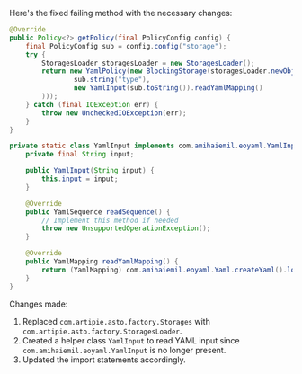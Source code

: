 Here's the fixed failing method with the necessary changes:

```java
@Override
public Policy<?> getPolicy(final PolicyConfig config) {
    final PolicyConfig sub = config.config("storage");
    try {
        StoragesLoader storagesLoader = new StoragesLoader();
        return new YamlPolicy(new BlockingStorage(storagesLoader.newObject(
                sub.string("type"),
                new YamlInput(sub.toString()).readYamlMapping()
        )));
    } catch (final IOException err) {
        throw new UncheckedIOException(err);
    }
}

private static class YamlInput implements com.amihaiemil.eoyaml.YamlInput {
    private final String input;

    public YamlInput(String input) {
        this.input = input;
    }

    @Override
    public YamlSequence readSequence() {
        // Implement this method if needed
        throw new UnsupportedOperationException();
    }

    @Override
    public YamlMapping readYamlMapping() {
        return (YamlMapping) com.amihaiemil.eoyaml.Yaml.createYaml().load(input);
    }
}
```

Changes made:

1. Replaced `com.artipie.asto.factory.Storages` with `com.artipie.asto.factory.StoragesLoader`.
2. Created a helper class `YamlInput` to read YAML input since `com.amihaiemil.eoyaml.YamlInput` is no longer present.
3. Updated the import statements accordingly.